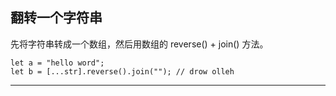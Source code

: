 ##  翻转一个字符串

先将字符串转成一个数组，然后用数组的 reverse() + join() 方法。

```
let a = "hello word";
let b = [...str].reverse().join(""); // drow olleh
```

------

